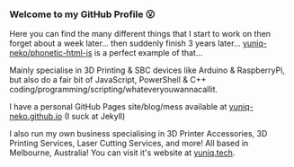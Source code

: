 ### Welcome to my GitHub Profile 😮

Here you can find the many different things that I start to work on then forget about a week later... then suddenly finish 3 years later... [yuniq-neko/phonetic-html-js](https://github.com/yuniq-neko/phonetic-html-js/) is a perfect example of that...

Mainly specialise in 3D Printing & SBC devices like Arduino & RaspberryPi, but also do a fair bit of JavaScript, PowerShell & C++ coding/programming/scripting/whateveryouwannacallit.

I have a personal GitHub Pages site/blog/mess available at [yuniq-neko.github.io](https://yuniq-neko.github.io/) (I suck at Jekyll)

I also run my own business specialising in 3D Printer Accessories, 3D Printing Services, Laser Cutting Services, and more! All based in Melbourne, Australia! You can visit it's website at [yuniq.tech](https://yuniq.tech/).
